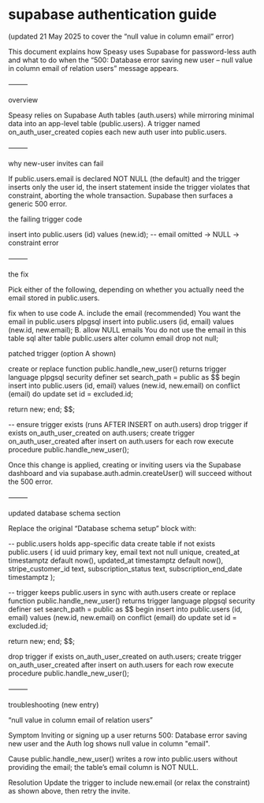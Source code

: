 # supabase authentication guide

(updated 21 May 2025 to cover the “null value in column email” error)

This document explains how Speasy uses Supabase for password-less auth and what to do when the “500: Database error saving new user – null value in column email of relation users” message appears.

⸻

overview

Speasy relies on Supabase Auth tables (auth.users) while mirroring minimal data into an app-level table (public.users). A trigger named on_auth_user_created copies each new auth user into public.users.

⸻

why new-user invites can fail

If public.users.email is declared NOT NULL (the default) and the trigger inserts only the user id, the insert statement inside the trigger violates that constraint, aborting the whole transaction. Supabase then surfaces a generic 500 error.

the failing trigger code

insert into public.users (id) values (new.id);
-- email omitted → NULL → constraint error


⸻

the fix

Pick either of the following, depending on whether you actually need the email stored in public.users.

fix	when to use	code
A. include the email (recommended)	You want the email in public.users	plpgsql insert into public.users (id, email) values (new.id, new.email); 
B. allow NULL emails	You do not use the email in this table	sql alter table public.users alter column email drop not null; 

patched trigger (option A shown)

create or replace function public.handle_new_user()
returns trigger
language plpgsql
security definer
set search_path = public
as $$
begin
  insert into public.users (id, email)
  values (new.id, new.email)
  on conflict (email) do update
    set id = excluded.id;

  return new;
end;
$$;

-- ensure trigger exists (runs AFTER INSERT on auth.users)
drop trigger if exists on_auth_user_created on auth.users;
create trigger on_auth_user_created
  after insert on auth.users
  for each row execute procedure public.handle_new_user();

Once this change is applied, creating or inviting users via the Supabase dashboard and via supabase.auth.admin.createUser() will succeed without the 500 error.

⸻

updated database schema section

Replace the original “Database schema setup” block with:

-- public.users holds app-specific data
create table if not exists public.users (
  id uuid primary key,
  email text not null unique,
  created_at timestamptz default now(),
  updated_at timestamptz default now(),
  stripe_customer_id text,
  subscription_status text,
  subscription_end_date timestamptz
);

-- trigger keeps public.users in sync with auth.users
create or replace function public.handle_new_user()
returns trigger
language plpgsql
security definer
set search_path = public
as $$
begin
  insert into public.users (id, email)
  values (new.id, new.email)
  on conflict (email) do update set id = excluded.id;

  return new;
end;
$$;

drop trigger if exists on_auth_user_created on auth.users;
create trigger on_auth_user_created
  after insert on auth.users
  for each row execute procedure public.handle_new_user();


⸻

troubleshooting (new entry)

“null value in column email of relation users”

Symptom
Inviting or signing up a user returns 500: Database error saving new user and the Auth log shows null value in column "email".

Cause
public.handle_new_user() writes a row into public.users without providing the email; the table’s email column is NOT NULL.

Resolution
Update the trigger to include new.email (or relax the constraint) as shown above, then retry the invite.
